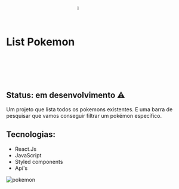 <h1> 
  List Pokemon 
 <img align="center" width="5%" src="https://user-images.githubusercontent.com/66790414/172451990-5823e53c-796e-427d-8fa9-caf263e0eee0.png"/>
</h1>

<h2> Status: em desenvolvimento ⚠️ </h2>

<p> Um projeto que lista todos os pokemons existentes. E uma barra de pesquisar que vamos conseguir filtrar um pokémon específico.</p>

<h2> Tecnologias: </h2>

+ React.Js
+ JavaScript
+ Styled components
+ Api's

![pokemon](https://user-images.githubusercontent.com/66790414/172482346-a2bb0487-dbd2-4143-b8d1-65c33f53c416.PNG)

